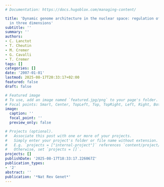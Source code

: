 ```yaml
---
# Documentation: https://docs.hugoblox.com/managing-content/

title: 'Dynamic genome architecture in the nuclear space: regulation of gene expression
  in three dimensions'
subtitle: ''
summary: ''
authors:
- C. Lanctot
- T. Cheutin
- M. Cremer
- G. Cavalli
- T. Cremer
tags: []
categories: []
date: '2007-01-01'
lastmod: 2025-08-17T20:33:17+02:00
featured: false
draft: false

# Featured image
# To use, add an image named `featured.jpg/png` to your page's folder.
# Focal points: Smart, Center, TopLeft, Top, TopRight, Left, Right, BottomLeft, Bottom, BottomRight.
image:
  caption: ''
  focal_point: ''
  preview_only: false

# Projects (optional).
#   Associate this post with one or more of your projects.
#   Simply enter your project's folder or file name without extension.
#   E.g. `projects = ["internal-project"]` references `content/project/deep-learning/index.md`.
#   Otherwise, set `projects = []`.
projects: []
publishDate: '2025-08-17T18:33:17.226067Z'
publication_types:
- '2'
abstract: ''
publication: '*Nat Rev Genet*'
---
```

